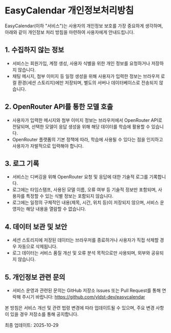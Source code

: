 # EasyCalendar 개인정보처리방침

EasyCalendar(이하 "서비스")는 사용자의 개인정보 보호를 가장 중요하게 생각하며, 아래와 같이 개인정보 처리 방침을 마련하여 사용자에게 안내드립니다.

## 1. 수집하지 않는 정보
- 서비스는 회원가입, 계정 생성, 사용자 식별을 위한 개인 정보를 요청하거나 저장하지 않습니다.
- 채팅 메시지, 첨부 이미지 등 일정 생성을 위해 사용자가 입력한 정보는 브라우저 로컬 환경(세션 스토리지)에만 저장되며, 별도의 서버나 데이터베이스로 전송되지 않습니다.

## 2. OpenRouter API를 통한 모델 호출
- 사용자가 입력한 메시지와 첨부 이미지 정보는 브라우저에서 OpenRouter API로 전달되며, 선택한 모델이 응답 생성을 위해 해당 데이터를 학습에 활용할 수 있습니다.
- OpenRouter 플랫폼의 기본 정책에 따라, 학습에 사용될 수 있다는 점을 인지하고 사용자가 자발적으로 입력해야 합니다.

## 3. 로그 기록
- 서비스는 디버깅을 위해 OpenRouter 요청 및 응답에 대한 기술적 로그를 기록합니다.
- 로그에는 타임스탬프, 사용된 모델 이름, 오류 여부 등 기술적 정보만 포함되며, 사용자를 특정할 수 있는 식별 정보는 포함되지 않습니다.
- 로그에는 일정의 구체적인 내용(제목, 시간, 위치 등)이 저장되지 않으며, 서비스 운영자는 해당 내용을 열람할 수 없습니다.

## 4. 데이터 보관 및 보안
- 세션 스토리지에 저장된 데이터는 브라우저를 종료하거나 사용자가 직접 삭제할 경우 자동으로 삭제됩니다.
- 로그 데이터는 서비스 품질 개선 및 오류 분석 목적으로만 사용되며, 외부와 공유되지 않습니다.

## 5. 개인정보 관련 문의
- 서비스 운영과 관련된 문의는 GitHub 저장소 Issues 또는 Pull Request를 통해 연락해 주시기 바랍니다: https://github.com/yldst-dev/easycalendar

본 방침은 서비스 개선 및 관련 법령 변경에 따라 업데이트될 수 있으며, 주요 변경 사항이 있을 경우 저장소를 통해 공지합니다.

최종 업데이트: 2025-10-29
